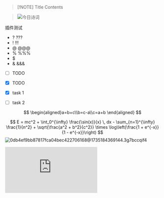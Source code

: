 


> [!NOTE] Title
> Contents


 > ![今日诗词](https://v2.jinrishici.com/one.svg)

插件测试
- ? ???
- ! !!!
- @ @@@
- % %%%
- $ 
- & &&&


- [ ] TODO
- [x] TODO
- [x] task 1 
- [ ] task 2


$$
\begin{aligned}a=b+c\\b=c-a\\c=a+b \end{aligned}
$$


$$
E = mc^2 + \int_0^{\infty} \frac{\sin(x)}{x} \, dx - \sum_{n=1}^{\infty} \frac{1}{n^2} + \sqrt{\frac{a^2 + b^2}{c^2}} \times \log\left(\frac{1 + e^{-x}}{1 - e^{-x}}\right)
$$
![0db4ef9bb87817fca04bec422706168@1735184369144.3g7bccqif4](https://gitee.com/lZao/drawing-bed/raw/master/2024/12/26/0db4ef9bb87817fca04bec422706168@1735184369144.3g7bccqif4)

![必应美图](https://lsk.icu/bigmg.php)